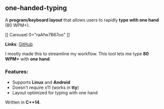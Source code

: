 ## one-handed-typing

A **program/keyboard layout** that allows users to rapidly **type with one hand** (80 WPM+).

[[ Carousel 0="raAfw7B67oo" ]]

**Links**: [GitHub](http://github.com/veryjos/onehandedtyping)

I mostly made this to streamline my workflow. This tool lets me type **80 WPM+** with **one hand**.

### Features:
  - Supports **Linux** and **Android**
  - Doesn't require x11 (works in **tty**)
  - Layout optimized for typing with one hand

Written in **C++14**.
